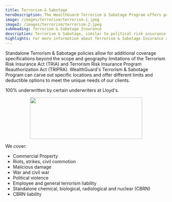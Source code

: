 ```yaml
---
title: Terrorism & Sabotage
heroDescription: The WealthGuard Terrorism & Sabotage Program offers policies that protect a client from financial loss due to politically motivated violence.
image: /images/terrorism/terrorism-1.jpeg
image2: /images/terrorism/terrorism-2.jpeg
subHeading: Terrorism & Sabotage Insurance
description: Terrorism & Sabotage, similar to political risk insurance or political violence insurance, is designed to protect a client in the event of financial losses due to politically motivated violence, terrorism, or sabotage. 
highlights: For more information about Terrorism & Sabotage Insurance as a solution for political risk insurance or political violence insurance, contact WealthGuard below.
---
```

<!-- Markdown generator - https://jaspervdj.be/lorem-markdownum/ -->

Standalone Terrorism & Sabotage policies allow for additional coverage specifications beyond the scope and geography limitations of the Terrorism Risk Insurance Act (TRIA) and Terrorism Risk Insurance Program Reauthorization Act (TRIPRA). WealthGuard's Terrorism & Sabotage Program can carve out specific locations and offer different limits and deductible options to meet the unique needs of our clients.

100% underwritten by certain underwriters at Lloyd's.

<img src="/images/Coverholder at Lloyds_black_rgb.png" width="350" height="130" style="display: block; margin: auto;" />

We cover:
-  Commercial Property
-  Riots, strikes, civil commotion
-  Malicious damage
-  War and civil war
-  Political violence
-  Employee and general terrorism liability
-  Standalone chemical, biological, radiological and nuclear (CBRN)
-  CBRN liability
